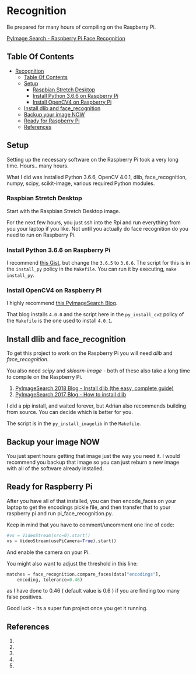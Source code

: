 # Recognition

Be prepared for many hours of compiling on the Raspberry Pi.

[PyImage Search - Raspberry Pi Face Recognition][1]

## Table Of Contents

- [Recognition](#recognition)
  - [Table Of Contents](#table-of-contents)
  - [Setup](#setup)
    - [Raspbian Stretch Desktop](#raspbian-stretch-desktop)
    - [Install Python 3.6.6 on Raspberry Pi](#install-python-366-on-raspberry-pi)
    - [Install OpenCV4 on Raspberry Pi](#install-opencv4-on-raspberry-pi)
  - [Install dlib and face_recognition](#install-dlib-and-face_recognition)
  - [Backup your image NOW](#backup-your-image-now)
  - [Ready for Raspberry Pi](#ready-for-raspberry-pi)
  - [References](#references)

## Setup

Setting up the necessary software on the Raspberry Pi took a very long time.  Hours.. many hours.

What I did was installed Python 3.6.6, OpenCV 4.0.1, dlib, face_recognition, numpy, scipy, scikit-image, various required Python modules.

### Raspbian Stretch Desktop

Start with the Raspbian Stretch Desktop image.

For the next few hours, you just ssh into the Rpi and run everything from you your laptop if you like.  Not until you actually do face recognition do you need to run on Raspberry Pi.

### Install Python 3.6.6 on Raspberry Pi

I recommend [this Gist][2], but change the `3.6.5` to `3.6.6`. The script for this is in the `install_py` policy in the `Makefile`. You can run it by executing, `make install_py`.

### Install OpenCV4 on Raspberry Pi

I highly recommend [this PyImageSearch Blog][3].

That blog installs `4.0.0` and the script here in the `py_install_cv2` policy of the `Makefile` is the one used to install `4.0.1`.

## Install dlib and face_recognition

To get this project to work on the Raspberry Pi you will need *dlib* and *face_recognition*.

You also need *scipy* and *sklearn-image* - both of these also take a long time to compile on the Raspberry Pi.

1. [PyImageSearch 2018 Blog - Install dlib (the easy, complete guide)][4]
2. [PyImageSearch 2017 Blog - How to install dlib][5]

I did a pip install, and waited forever, but Adrian also recommends building from source. You can decide which is better for you.

The script is in the `py_install_imagelib` in the `Makefile`.

## Backup your image NOW

You just spent hours getting that image just the way you need it.  I would recommend you backup that image so you can just reburn a new image with all of the software already installed.

## Ready for Raspberry Pi

After you have all of that installed, you can then encode_faces on your laptop to get the encodings pickle file, and then transfer that to your raspberry pi and run pi_face_recognition.py.

Keep in mind that you have to comment/uncomment one line of code:

```python
#vs = VideoStream(src=0).start()
vs = VideoStream(usePiCamera=True).start()
```

And enable the camera on your Pi.

You might also want to adjust the threshold in this line:

```python
matches = face_recognition.compare_faces(data["encodings"],
    encoding, tolerance=0.46)
```

as I have done to 0.46 ( default value is 0.6 ) if you are finding too many false positives.

Good luck - its a super fun project once you get it running.

## References

1. [1]: https://www.pyimagesearch.com/2018/06/25/raspberry-pi-face-recognition/
2. [2]: https://gist.github.com/dschep/24aa61672a2092246eaca2824400d37f
3. [3]: https://www.pyimagesearch.com/2018/09/26/install-opencv-4-on-your-raspberry-pi/
4. [4]: https://www.pyimagesearch.com/2018/01/22/install-dlib-easy-complete-guide/
5. [5]: https://www.pyimagesearch.com/2017/03/27/how-to-install-dlib/
